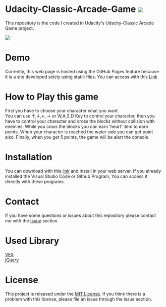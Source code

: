 # Udacity-Classic-Arcade-Game ![](https://img.shields.io/badge/Code%20Statue-Open-brightgreen.svg)
This repository is the code I created in Udacity's Udacity-Classic Arcade Game project.

<img src="./images/introduce.gif"/>

# Demo
Currently, this web page is hosted using the GitHub Pages feature because it is a site developed solely using static files. You can access with this [Link](https://sangumee.github.io/Udacity-Classic-Arcade-Game/)

# How to Play this game
First you have to choose your character what you want.  
You can use ↑,↓,←,→ or W,A,S,D Key to control your character, then you have to control your character and cross the blocks without collision with enemies. While you cross the blocks you can earn 'heart' item to earn points. When your character is reached the water side you can get point also. Finally, when you get 5 points, the game will be alert the console.

# Installation
You can download with this [link](https://github.com/sangumee/Udacity-Classic-Arcade-Game/archive/master.zip) and install in your web server. If you already installed the Visual Studio Code or Github Program, You can access it directly with these programs.

# Contact
If you have some questions or issues about this repository please contact me with the [Issue](https://github.com/sangumee/Udacity-Classic-Arcade-Game/issues) section.

# Used Library

[VEX](https://github.hubspot.com/vex/docs/welcome/)  
[jQuery](https://jquery.com/)

# License
This project is released under the [MIT License](https://choosealicense.com/licenses/mit/). If you think there is a problem with this license, please file an issue through the Issue section.
